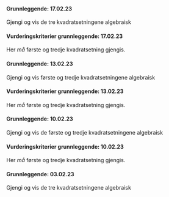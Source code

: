 #### Grunnleggende:  17.02.23

Gjengi og vis de tre kvadratsetningene algebraisk

#### Vurderingskriterier grunnleggende:  17.02.23

Her *må* første og tredje kvadratsetning gjengis.

#### Grunnleggende:  13.02.23

Gjengi og vis første og tredje kvadratsetningene algebraisk

#### Vurderingskriterier grunnleggende:  13.02.23

Her *må* første og tredje kvadratsetning gjengis.

#### Grunnleggende:  10.02.23

Gjengi og vis de første og tredje kvadratsetningene algebraisk

#### Vurderingskriterier grunnleggende:  10.02.23

Her *må* første og tredje kvadratsetning gjengis.

#### Grunnleggende:  03.02.23

Gjengi og vis de tre kvadratsetningene algebraisk

